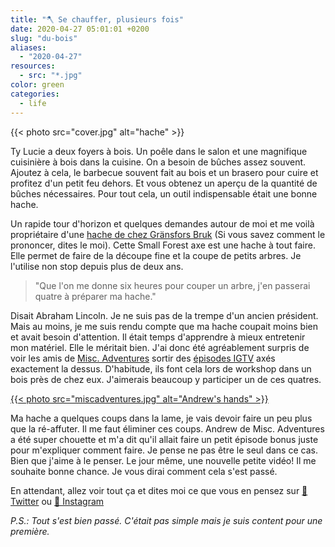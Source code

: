 ```yaml
---
title: "🪓 Se chauffer, plusieurs fois"
date: 2020-04-27 05:01:01 +0200
slug: "du-bois"
aliases:
  - "2020-04-27"
resources:
  - src: "*.jpg"
color: green
categories:
  - life
---
```


{{< photo src="cover.jpg" alt="hache" >}}

Ty Lucie a deux foyers à bois. Un poêle dans le salon et une magnifique cuisinière à bois dans la cuisine. On a besoin de bûches assez souvent. Ajoutez à cela, le barbecue souvent fait au bois et un brasero pour cuire et profitez d'un petit feu dehors. Et vous obtenez un aperçu de la quantité de bûches nécessaires. Pour tout cela, un outil indispensable était une bonne hache.

Un rapide tour d'horizon et quelques demandes autour de moi et me voilà propriétaire d'une [hache de chez Gränsfors Bruk](https://www.gransforsbruk.com/en/product/gransfors-small-forest-axe/) (Si vous savez comment le prononcer, dites le moi). Cette Small Forest axe est une hache à tout faire. Elle permet de faire de la découpe fine et la coupe de petits arbres. Je l'utilise non stop depuis plus de deux ans.

> "Que l'on me donne six heures pour couper un arbre, j'en passerai quatre à préparer ma hache."

Disait Abraham Lincoln. Je ne suis pas de la trempe d'un ancien président. Mais au moins, je me suis rendu compte que ma hache coupait moins bien et avait besoin d'attention. Il était temps d'apprendre à mieux entretenir mon matériel. Elle le méritait bien. J'ai donc été agréablement surpris de voir les amis de [Misc. Adventures](https://miscellaneousadventures.co.uk) sortir des [épisodes IGTV](https://www.instagram.com/misc_adventures/channel/) axés exactement la dessus. D'habitude, ils font cela lors de workshop dans un bois près de chez eux. J'aimerais beaucoup y participer un de ces quatres.

[{{< photo src="miscadventures.jpg" alt="Andrew's hands" >}}](https://instagram.com/misc_adventures/channel)

Ma hache a quelques coups dans la lame, je vais devoir faire un peu plus que la ré-affuter. Il me faut éliminer ces coups. Andrew de Misc. Adventures a été super chouette et m'a dit qu'il allait faire un petit épisode bonus juste pour m'expliquer comment faire. Je pense ne pas être le seul dans ce cas. Bien que j'aime à le penser. Le jour même, une nouvelle petite vidéo! Il me souhaite bonne chance. Je vous dirai comment cela s'est passé.

En attendant, allez voir tout ça et dites moi ce que vous en pensez sur [🐥 Twitter](https://twitter.com/bonjouryannick) ou [📸 Instagram](https://instagram.com/bonjouryannick)

_P.S.: Tout s'est bien passé. C'était pas simple mais je suis content pour une première._
